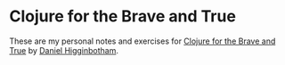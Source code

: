 # Clojure for the Brave and True

These are my personal notes and exercises for 
[Clojure for the Brave and True](http://www.braveclojure.com) by 
[Daniel Higginbotham](https://github.com/flyingmachine).
